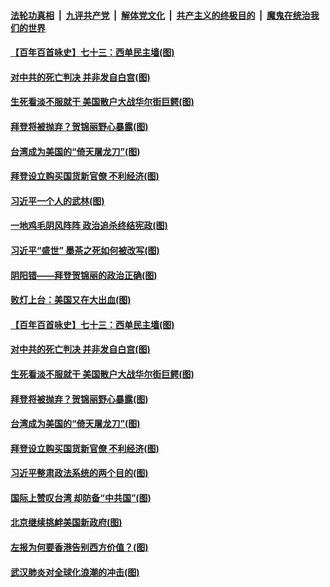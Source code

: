 ####  [法轮功真相](../../../../basic/blob/master/README.md?t=01311531) &nbsp;|&nbsp; [九评共产党](../../../../9ping.md/blob/master/README.md?t=01311531) &nbsp;|&nbsp; [解体党文化](../../../../jtdwh.md/blob/master/README.md?t=01311531)  &nbsp;|&nbsp; [共产主义的终极目的](../../../../gczydzjmd.md/blob/master/README.md?t=01311531) &nbsp;|&nbsp; [魔鬼在统治我们的世界](../../../../mgztzwmdsj.md/blob/master/README.md?t=01311531) 

#### [【百年百首咏史】七十三：西单民主墙(图)](../pages/p4/960879.md?t=01311531) 

#### [对中共的死亡判决 并非发自白宫(图)](../pages/p4/960834.md?t=01311531) 

#### [生死看淡不服就干 美国散户大战华尔街巨鳄(图)](../pages/p4/960855.md?t=01311531) 

#### [拜登将被抛弃？贺锦丽野心暴露(图)](../pages/p4/960742.md?t=01311531) 

#### [台湾成为美国的“倚天屠龙刀”(图)](../pages/p4/960787.md?t=01311531) 

#### [拜登设立购买国货新官僚 不利经济(图)](../pages/p4/960684.md?t=01311531) 



#### [习近平一个人的武林(图)](../pages/p4/960869.md?t=01311531) 

#### [一地鸡毛阴风阵阵 政治追杀终结宪政(图)](../pages/p4/960852.md?t=01311531) 

#### [习近平“盛世” 墨茶之死如何被改写(图)](../pages/p4/960893.md?t=01311531) 

#### [阴阳错——拜登贺锦丽的政治正确(图)](../pages/p4/960858.md?t=01311531) 

#### [败灯上台：美国又在大出血(图)](../pages/p4/960840.md?t=01311531) 

#### [【百年百首咏史】七十三：西单民主墙(图)](../pages/p4/960879.md?t=01311531) 

#### [对中共的死亡判决 并非发自白宫(图)](../pages/p4/960834.md?t=01311531) 

#### [生死看淡不服就干 美国散户大战华尔街巨鳄(图)](../pages/p4/960855.md?t=01311531) 


#### [拜登将被抛弃？贺锦丽野心暴露(图)](../pages/p4/960742.md?t=01311531) 

#### [台湾成为美国的“倚天屠龙刀”(图)](../pages/p4/960787.md?t=01311531) 

#### [拜登设立购买国货新官僚 不利经济(图)](../pages/p4/960684.md?t=01311531) 

#### [习近平整肃政法系统的两个目的(图)](../pages/p4/960792.md?t=01311531) 

#### [国际上赞叹台湾 却防备“中共国”(图)](../pages/p4/960783.md?t=01311531) 

#### [北京继续挑衅美国新政府(图)](../pages/p4/960780.md?t=01311531) 


#### [左报为何要香港告别西方价值？(图)](../pages/p4/960674.md?t=01311531) 

#### [武汉肺炎对全球化浪潮的冲击(图)](../pages/p4/960679.md?t=01311531) 

